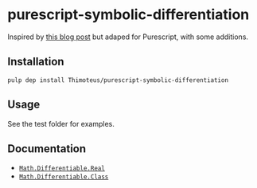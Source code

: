 # purescript-symbolic-differentiation

Inspired by [this blog post](http://5outh.blogspot.in/2013/05/symbolic-calculus-in-haskell.html)
but adaped for Purescript, with some additions.

## Installation

`pulp dep install Thimoteus/purescript-symbolic-differentiation`

## Usage

See the test folder for examples.

## Documentation

* [`Math.Differentiable.Real`](docs/Math/Differentiable/Real.md)
* [`Math.Differentiable.Class`](docs/Math/Differentiable/Class.md)
